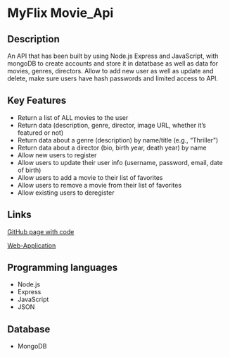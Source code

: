 #  MyFlix Movie_Api

## Description 

An API that has been built by using Node.js Express and JavaScript, with mongoDB to create accounts and store it in datatbase as well as data for movies, genres, directors. Allow to add new user as well as update and delete, make sure users have hash passwords and limited access to API.

## Key Features

+ Return a list of ALL movies to the user
+ Return data (description, genre, director, image URL, whether it’s featured or not)
+ Return data about a genre (description) by name/title (e.g., “Thriller”)
+ Return data about a director (bio, birth year, death year) by name
+ Allow new users to register
+ Allow users to update their user info (username, password, email, date of birth)
+ Allow users to add a movie to their list of favorites
+ Allow users to remove a movie from their list of favorites
+ Allow existing users to deregister

## Links
[GitHub page with code](https://github.com/nick-vns/movie_api)

[Web-Application](https://myflix-app.herokuapp.com/)

## Programming languages

+ Node.js
+ Express
+ JavaScript
+ JSON

## Database

+ MongoDB
